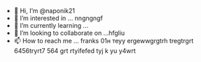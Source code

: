 - 👋 Hi, I’m @naponik21
- 👀 I’m interested in ... nngngngf 
- 🌱 I’m currently learning ...
- 💞️ I’m looking to collaborate on ...hfgliu 
- 📫 How to reach me ... franks 01н теуy  ergewwgrgtrh tregtrgrt 6456tryrt7 564
grt rtyifefed tyj k yu y4wrt
<!---jfg
naponik21/naponik21 is a ✨ special ✨ repository because its `README.md` (this file) appears on your GitHub profile.
You can click the Preview link to take a look at your changes.
--->
